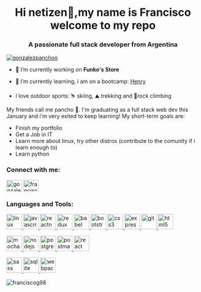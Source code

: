 <h1 align="center">Hi netizen👋,my name is Francisco welcome to my repo</h1>
<h3 align="center">A passionate full stack developer from Argentina</h3>

<p align="left"> <a href="https://twitter.com/gonzalezpanchoo" target="blank"><img src="https://img.shields.io/twitter/follow/gonzalezpanchoo?logo=twitter&style=for-the-badge" alt="gonzalezpanchoo" /></a> </p>


- 🔭 I’m currently working on **Funko's Store**

- 🌱 I’m currently learning, i am on a bootcamp: [Henry](https://soyhenry.com/)

- I love outdoor sports:  :skier: skiing, :mountain: trekking and :climbing:rock climbing

<span>My friends call me pancho :hotdog:. I'm graduating as a full stack web dev this January and i'm very exited to keep learning! My short-term goals are:</span>
<ul>
  <li>Finish my portfolio</li>
  <li>Get a Job in IT</li>
  <li>Learn more about linux, try other distros (contribute to the comunity if i learn enough to)</li>
  <li>Learn python</li>
</ul>


<h3 align="left">Connect with me:</h3>
<p align="left">
<a href="https://twitter.com/gonzalezpanchoo" target="blank"><img align="center" src="https://cdn.jsdelivr.net/npm/simple-icons@3.0.1/icons/twitter.svg" alt="gonzalezpanchoo" height="30" width="40" /></a>
<a href="https://linkedin.com/in/francisco-gonzalez-72aa5a158" target="blank"><img align="center" src="https://cdn.jsdelivr.net/npm/simple-icons@3.0.1/icons/linkedin.svg" alt="francisco-gonzalez-72aa5a158" height="30" width="40" /></a>
</p>

<h3 align="left">Languages and Tools:</h3>
<p align="left">
    <a href="https://www.linux.org/" target="_blank"> <img src="https://devicons.github.io/devicon/devicon.git/icons/linux/linux-original.svg" alt="linux" width="40" height="40"/> </a> 
   <a href="https://developer.mozilla.org/en-US/docs/Web/JavaScript" target="_blank"> <img src="https://devicons.github.io/devicon/devicon.git/icons/javascript/javascript-original.svg" alt="javascript" width="40" height="40"/> </a> 
    <a href="https://reactnative.dev/" target="_blank"> <img src="https://reactnative.dev/img/header_logo.svg" alt="reactnative" width="40" height="40"/> </a> 
  <a href="https://redux.js.org" target="_blank"> <img src="https://devicons.github.io/devicon/devicon.git/icons/redux/redux-original.svg" alt="redux" width="40" height="40"/> </a> 
  <a href="https://babeljs.io/" target="_blank"> <img src="https://www.vectorlogo.zone/logos/babeljs/babeljs-icon.svg" alt="babel" width="40" height="40"/> </a> 
  <a href="https://getbootstrap.com" target="_blank"> <img src="https://devicons.github.io/devicon/devicon.git/icons/bootstrap/bootstrap-plain.svg" alt="bootstrap" width="40" height="40"/> </a> 
  <a href="https://www.w3schools.com/css/" target="_blank"> <img src="https://devicons.github.io/devicon/devicon.git/icons/css3/css3-original-wordmark.svg" alt="css3" width="40" height="40"/> </a> 
  <a href="https://expressjs.com" target="_blank"> <img src="https://devicons.github.io/devicon/devicon.git/icons/express/express-original-wordmark.svg" alt="express" width="40" height="40"/> </a>
  <a href="https://git-scm.com/" target="_blank"> <img src="https://www.vectorlogo.zone/logos/git-scm/git-scm-icon.svg" alt="git" width="40" height="40"/> </a> 
  <a href="https://www.w3.org/html/" target="_blank"> <img src="https://devicons.github.io/devicon/devicon.git/icons/html5/html5-original-wordmark.svg" alt="html5" width="40" height="40"/> </a> 
 
  <a href="https://mochajs.org" target="_blank"> <img src="https://www.vectorlogo.zone/logos/mochajs/mochajs-icon.svg" alt="mocha" width="40" height="40"/> </a> <a href="https://nodejs.org" target="_blank"> <img src="https://devicons.github.io/devicon/devicon.git/icons/nodejs/nodejs-original-wordmark.svg" alt="nodejs" width="40" height="40"/> </a> 
  <a href="https://www.postgresql.org" target="_blank"> <img src="https://devicons.github.io/devicon/devicon.git/icons/postgresql/postgresql-original-wordmark.svg" alt="postgresql" width="40" height="40"/> </a> 
  <a href="https://postman.com" target="_blank"> <img src="https://www.vectorlogo.zone/logos/getpostman/getpostman-icon.svg" alt="postman" width="40" height="40"/> </a> 
  <a href="https://reactjs.org/" target="_blank"> <img src="https://devicons.github.io/devicon/devicon.git/icons/react/react-original-wordmark.svg" alt="react" width="40" height="40"/> </a> 

  <a href="https://sass-lang.com" target="_blank"> <img src="https://devicons.github.io/devicon/devicon.git/icons/sass/sass-original.svg" alt="sass" width="40" height="40"/> </a> 
  <a href="https://www.sqlite.org/" target="_blank"> <img src="https://www.vectorlogo.zone/logos/sqlite/sqlite-icon.svg" alt="sqlite" width="40" height="40"/> </a>
  <a href="https://webpack.js.org" target="_blank"> <img src="https://devicons.github.io/devicon/devicon.git/icons/webpack/webpack-original.svg" alt="webpack" width="40" height="40"/> </a> 
</p>

<p><img align="center" src="https://github-readme-stats.vercel.app/api/top-langs?username=franciscog98&show_icons=true&locale=en&layout=compact" alt="franciscog98" /></p>
